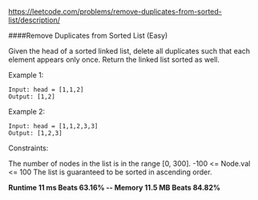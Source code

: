 https://leetcode.com/problems/remove-duplicates-from-sorted-list/description/

####Remove Duplicates from Sorted List (Easy)

Given the head of a sorted linked list, delete all duplicates such that each element appears only once. Return the linked list sorted as well.
 

Example 1:
```
Input: head = [1,1,2]
Output: [1,2]
```
Example 2:
```
Input: head = [1,1,2,3,3]
Output: [1,2,3]
 ```

Constraints:

The number of nodes in the list is in the range [0, 300].
-100 <= Node.val <= 100
The list is guaranteed to be sorted in ascending order.

**Runtime 11 ms Beats 63.16% -- Memory 11.5 MB Beats 84.82%**
